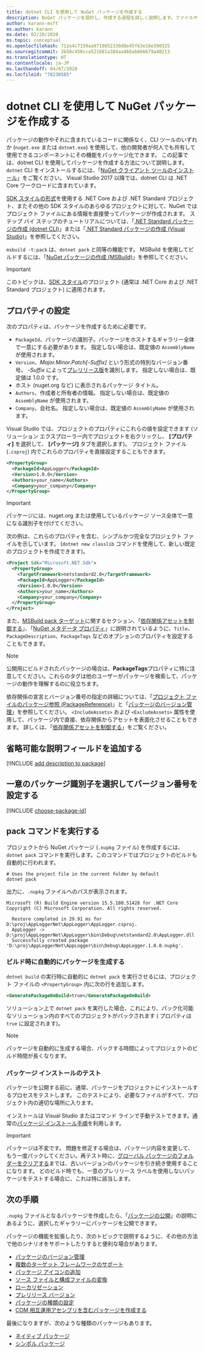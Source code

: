 ```yaml
---
title: dotnet CLI を使用して NuGet パッケージを作成する
description: NuGet パッケージを設計し、作成する過程を詳しく説明します。ファイルやバージョン管理など、重要な決定ポイントが含まれます。
author: karann-msft
ms.author: karann
ms.date: 02/20/2020
ms.topic: conceptual
ms.openlocfilehash: 712e4c7159aa9719052330d8e45f63e18e390325
ms.sourcegitcommit: 2b50c450cca521681a384aa466ab666679a40213
ms.translationtype: HT
ms.contentlocale: ja-JP
ms.lasthandoff: 04/07/2020
ms.locfileid: "78230585"
---
```

# <a name="create-a-nuget-package-using-the-dotnet-cli"></a>dotnet CLI を使用して NuGet パッケージを作成する

パッケージの動作やそれに含まれているコードに関係なく、CLI ツールのいずれか (`nuget.exe` または `dotnet.exe`) を使用して、他の開発者が何人でも共有して使用できるコンポーネントにその機能をパッケージ化できます。 この記事では、dotnet CLI を使用してパッケージを作成する方法について説明します。 `dotnet` CLI をインストールするには、「[NuGet クライアント ツールのインストール](../install-nuget-client-tools.md)」をご覧ください。 Visual Studio 2017 以降では、dotnet CLI は .NET Core ワークロードに含まれています。

[SDK スタイルの形式](../resources/check-project-format.md)を使用する .NET Core および .NET Standard プロジェクト、またその他の SDK スタイルのあらゆるプロジェクトに対して、NuGet ではプロジェクト ファイルにある情報を直接使ってパッケージが作成されます。 ステップ バイ ステップのチュートリアルについては、「[.NET Standard パッケージの作成 (dotnet CLI)](../quickstart/create-and-publish-a-package-using-the-dotnet-cli.md)」または「[.NET Standard パッケージの作成 (Visual Studio)](../quickstart/create-and-publish-a-package-using-visual-studio.md)」を参照してください。

`msbuild -t:pack` は、`dotnet pack` と同等の機能です。 MSBuild を使用してビルドするには、「[NuGet パッケージの作成 (MSBuild)](creating-a-package-msbuild.md)」を参照してください。

> [!IMPORTANT]
> このトピックは、[SDK スタイル](../resources/check-project-format.md)のプロジェクト (通常は .NET Core および .NET Standard プロジェクト) に適用されます。

## <a name="set-properties"></a>プロパティの設定

次のプロパティは、パッケージを作成するために必要です。

- `PackageId`、パッケージの識別子。パッケージをホストするギャラリー全体で一意にする必要があります。 指定しない場合は、既定値の `AssemblyName` が使用されます。
- `Version`、*Major.Minor.Patch[-Suffix]* という形式の特別なバージョン番号。 *-Suffix* によって[プレリリース版](prerelease-packages.md)を識別します。 指定しない場合は、既定値は 1.0.0 です。
- ホスト (nuget.org など) に表示されるパッケージ タイトル。
- `Authors`、作成者と所有者の情報。 指定しない場合は、既定値の `AssemblyName` が使用されます。
- `Company`、会社名。 指定しない場合は、既定値の `AssemblyName` が使用されます。

Visual Studio では、プロジェクトのプロパティにこれらの値を設定できます (ソリューション エクスプローラー内でプロジェクトを右クリックし、 **[プロパティ]** を選択して、 **[パッケージ]** タブを選択します)。 プロジェクト ファイル (`.csproj`) 内でこれらのプロパティを直接設定することもできます。

```xml
<PropertyGroup>
  <PackageId>AppLogger</PackageId>
  <Version>1.0.0</Version>
  <Authors>your_name</Authors>
  <Company>your_company</Company>
</PropertyGroup>
```

> [!Important]
> パッケージには、nuget.org または使用しているパッケージ ソース全体で一意になる識別子を付けてください。

次の例は、これらのプロパティを含む、シンプルかつ完全なプロジェクト ファイルを示しています。 (`dotnet new classlib` コマンドを使用して、新しい既定のプロジェクトを作成できます)。

```xml
<Project Sdk="Microsoft.NET.Sdk">
  <PropertyGroup>
    <TargetFramework>netstandard2.0</TargetFramework>
    <PackageId>AppLogger</PackageId>
    <Version>1.0.0</Version>
    <Authors>your_name</Authors>
    <Company>your_company</Company>
  </PropertyGroup>
</Project>
```

また、[MSBuild pack ターゲット](../reference/msbuild-targets.md#pack-target)に関するセクション、「[依存関係アセットを制御する](../consume-packages/package-references-in-project-files.md#controlling-dependency-assets)」、「[NuGet メタデータ プロパティ](/dotnet/core/tools/csproj#nuget-metadata-properties)」に説明されているように、`Title`、`PackageDescription`、`PackageTags` などのオプションのプロパティを設定することもできます。

> [!NOTE]
> 公開用にビルドされたパッケージの場合は、**PackageTags**プロパティに特に注意してください。これらのタグは他のユーザーがパッケージを検索して、パッケージの動作を理解するのに役立ちます。

依存関係の宣言とバージョン番号の指定の詳細については、「[プロジェクト ファイルのパッケージ参照 (PackageReference)](../consume-packages/package-references-in-project-files.md)」と「[パッケージのバージョン管理](../concepts/package-versioning.md)」を参照してください。 `<IncludeAssets>` および `<ExcludeAssets>` 属性を使用して、パッケージ内で直接、依存関係からアセットを表面化させることもできます。 詳しくは、「[依存関係アセットを制御する](../consume-packages/package-references-in-project-files.md#controlling-dependency-assets)」をご覧ください。

## <a name="add-an-optional-description-field"></a>省略可能な説明フィールドを追加する

[!INCLUDE [add description to package](includes/add-description.md)]

## <a name="choose-a-unique-package-identifier-and-set-the-version-number"></a>一意のパッケージ識別子を選択してバージョン番号を設定する

[!INCLUDE [choose-package-id](includes/choose-package-id.md)]

## <a name="run-the-pack-command"></a>pack コマンドを実行する

プロジェクトから NuGet パッケージ (`.nupkg` ファイル) を作成するには、`dotnet pack` コマンドを実行します。このコマンドではプロジェクトのビルドも自動的に行われます。

```dotnetcli
# Uses the project file in the current folder by default
dotnet pack
```

出力に、`.nupkg` ファイルへのパスが表示されます。

```output
Microsoft (R) Build Engine version 15.5.180.51428 for .NET Core
Copyright (C) Microsoft Corporation. All rights reserved.

  Restore completed in 29.91 ms for D:\proj\AppLoggerNet\AppLogger\AppLogger.csproj.
  AppLogger -> D:\proj\AppLoggerNet\AppLogger\bin\Debug\netstandard2.0\AppLogger.dll
  Successfully created package 'D:\proj\AppLoggerNet\AppLogger\bin\Debug\AppLogger.1.0.0.nupkg'.
```

### <a name="automatically-generate-package-on-build"></a>ビルド時に自動的にパッケージを生成する

`dotnet build` の実行時に自動的に `dotnet pack` を実行させるには、プロジェクト ファイルの `<PropertyGroup>` 内に次の行を追加します。

```xml
<GeneratePackageOnBuild>true</GeneratePackageOnBuild>
```

ソリューション上で `dotnet pack` を実行した場合、これにより、パック化可能なソリューション内のすべてのプロジェクトがパックされます ([<IsPackable>](/dotnet/core/tools/csproj#nuget-metadata-properties) プロパティは `true` に設定されます)。

> [!NOTE]
> パッケージを自動的に生成する場合、パックする時間によってプロジェクトのビルド時間が長くなります。

### <a name="test-package-installation"></a>パッケージ インストールのテスト

パッケージを公開する前に、通常、パッケージをプロジェクトにインストールするプロセスをテストします。 このテストにより、必要なファイルがすべて、プロジェクト内の適切な場所に入ります。

インストールは Visual Studio またはコマンド ラインで手動テストできます。通常の[パッケージ インストール手順](../consume-packages/overview-and-workflow.md#ways-to-install-a-nuget-package)を利用します。

> [!IMPORTANT]
> パッケージは不変です。 問題を修正する場合は、パッケージ内容を変更して、もう一度パックしてください。再テスト時に、[グローバル パッケージのフォルダーをクリアする](../consume-packages/managing-the-global-packages-and-cache-folders.md#clearing-local-folders)までは、古いバージョンのパッケージを引き続き使用することになります。 どのビルド時でも、一意のプレリリース ラベルを使用しないパッケージをテストする場合に、これは特に該当します。

## <a name="next-steps"></a>次の手順

`.nupkg` ファイルとなるパッケージを作成したら、「[パッケージの公開](../nuget-org/publish-a-package.md)」の説明にあるように、選択したギャラリーにパッケージを公開できます。

パッケージの機能を拡張したり、次のトピックで説明するように、その他の方法で他のシナリオをサポートしたりすると便利な場合があります。

- [パッケージのバージョン管理](../concepts/package-versioning.md)
- [複数のターゲット フレームワークのサポート](../create-packages/multiple-target-frameworks-project-file.md)
- [パッケージ アイコンの追加](../reference/nuspec.md#icon)
- [ソース ファイルと構成ファイルの変換](../create-packages/source-and-config-file-transformations.md)
- [ローカリゼーション](../create-packages/creating-localized-packages.md)
- [プレリリース バージョン](../create-packages/prerelease-packages.md)
- [パッケージの種類の設定](../create-packages/set-package-type.md)
- [COM 相互運用アセンブリを含むパッケージを作成する](../create-packages/author-packages-with-COM-interop-assemblies.md)

最後になりますが、次のような種類のパッケージもあります。

- [ネイティブ パッケージ](../guides/native-packages.md)
- [シンボル パッケージ](../create-packages/symbol-packages-snupkg.md)
